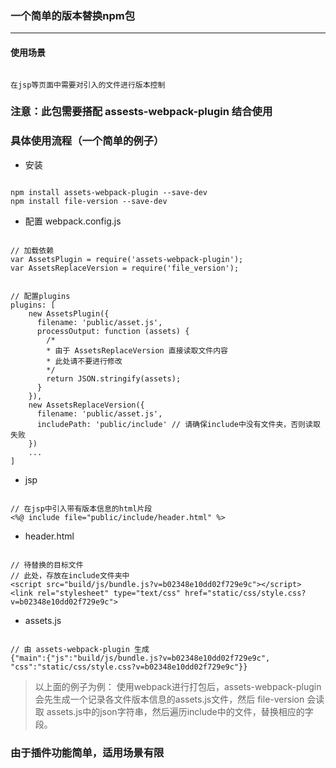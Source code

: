 ﻿### 一个简单的版本替换npm包
---
#### 使用场景
```

在jsp等页面中需要对引入的文件进行版本控制

```

### 注意：此包需要搭配 assests-webpack-plugin 结合使用

### 具体使用流程（一个简单的例子）
- 安装
```

npm install assets-webpack-plugin --save-dev
npm install file-version --save-dev

```

- 配置 webpack.config.js
```

// 加载依赖
var AssetsPlugin = require('assets-webpack-plugin');
var AssetsReplaceVersion = require('file_version');

```
```

// 配置plugins
plugins: [
    new AssetsPlugin({
      filename: 'public/asset.js',
      processOutput: function (assets) { 
        /* 
        * 由于 AssetsReplaceVersion 直接读取文件内容
        * 此处请不要进行修改
        */
        return JSON.stringify(assets);
      }
    }),
    new AssetsReplaceVersion({
      filename: 'public/asset.js',
      includePath: 'public/include' // 请确保include中没有文件夹，否则读取失败
    })
    ...
]

```
- jsp
```

// 在jsp中引入带有版本信息的html片段
<%@ include file="public/include/header.html" %>

```
- header.html
```

// 待替换的目标文件
// 此处，存放在include文件夹中
<script src="build/js/bundle.js?v=b02348e10dd02f729e9c"></script>
<link rel="stylesheet" type="text/css" href="static/css/style.css?v=b02348e10dd02f729e9c">

```
- assets.js
```

// 由 assets-webpack-plugin 生成
{"main":{"js":"build/js/bundle.js?v=b02348e10dd02f729e9c", "css":"static/css/style.css?v=b02348e10dd02f729e9c"}}

```

> 以上面的例子为例： 使用webpack进行打包后，assets-webpack-plugin会先生成一个记录各文件版本信息的assets.js文件，然后 file-version 会读取 assets.js中的json字符串，然后遍历include中的文件，替换相应的字段。

### 由于插件功能简单，适用场景有限

